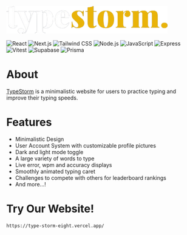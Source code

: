 [![TypeStorm](image.png)](https://type-storm-eight.vercel.app/) <br />

![React](https://img.shields.io/badge/React-61DAFB?style=flat&logo=react&logoColor=black)
![Next.js](https://img.shields.io/badge/Next.js-000000?style=flat&logo=nextdotjs&logoColor=white)
![Tailwind CSS](https://img.shields.io/badge/Tailwind_CSS-06B6D4?style=flat&logo=tailwind-css&logoColor=white)
![Node.js](https://img.shields.io/badge/Node.js-339933?style=flat&logo=node.js&logoColor=white)
![JavaScript](https://img.shields.io/badge/JavaScript-323330?style=flat&logo=javascript&logoColor=F7DF1E)
![Express](https://img.shields.io/badge/-Express-373737?logo=Express&logoColor=white)
![Vitest](https://img.shields.io/badge/Vitest-6E9F18?&logo=vitest&logoColor=white)
![Supabase](https://shields.io/badge/Supabase-black?logo=supabase&style=for-the-badge%22)
![Prisma](https://img.shields.io/badge/Prisma-2D3748?logo=prisma&logoColor=white)

# About
[TypeStorm](https://type-storm-eight.vercel.app/) is a minimalistic website for users to practice typing and improve their typing speeds.

# Features
- Minimalistic Design
- User Account System with customizable profile pictures
- Dark and light mode toggle
- A large variety of words to type
- Live error, wpm and accuracy displays
- Smoothly animated typing caret 
- Challenges to compete with others for leaderboard rankings
- And more...!

# Try Our Website!

```
https://type-storm-eight.vercel.app/
```